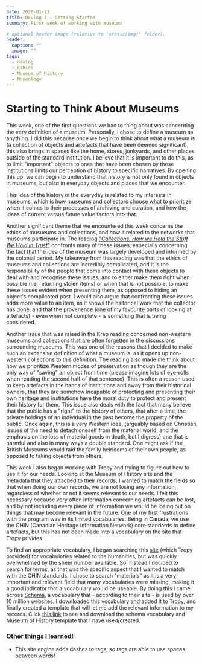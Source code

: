 ```yaml
---
date: 2020-01-13
title: Devlog 1 - Getting Started
summary: First week of working with museums

# optional header image (relative to 'static/img/' folder).
header:
  caption: ""
  image: ""
tags:
  - devlog
  - Ethics
  - Museum of History
  - Museology
---
```


# Starting to Think About Museums

This week, one of the first questions we had to thing about was concerning the very definition of a museum. Personally, I chose to define a museum as anything. I did this because once we begin to think about what a museum is (a collection of objects and artefacts that have been deemed significant), this also brings in spaces like the home, stores, junkyards, and other places outside of the standard institution. I believe that it is important to do this, as to limit "important" objects to ones that have been chosen by these institutions limits our perception of history to specific narratives. By opening this up, we can begin to understand that history is not only found in objects in museums, but also in everyday objects and places that we encounter. 

This idea of the history in the everyday is related to my interests in museums, which is how museums and collectors choose what to prioritize when it comes to their processes of archiving and curation, and how the ideas of current versus future value factors into that. 

Another significant theme that we encountered this week concerns the ethics of musueums and collections, and how it related to the networks that museums participate in. The reading ["*Collections: How we Hold the Stuff We Hold in Trust*"](https://static1.squarespace.com/static/58fa685dff7c50f78be5f2b2/t/59dcdd27e5dd5b5a1b51d9d8/1507646780650/TOOLKIT_10_2017.pdf) confronts many of these issues, especially concerning the fact that the idea of the museum was largely developed and informed by the colonial period. My takeaway from this reading was that the ethics of museums and collections are incredibly complicated, and it is the responsibility of the people that come into contact with these objects to deal with and recognise these issues, and to either make them right when possible (i.e. returning stolen items) or when that is not possible, to make these issues evident when presenting them, as opposed to hiding an object's complicated past. I would also argue that confronting these issues adds more value to an item, as it shows the hsitorical work that the collector has done, and that the provenence (one of my favourite parts of looking at artefacts) - even when not complete - is something that is being considered. 

Another issue that was raised in the Krep reading concerned non-western museums and collections that are often forgetten in the discussions surrounding museums. This was one of the reasons that I decided to make such an expansive definition of what a museum is, as it opens up non-western collections to this definition. The reading also made me think about how we prioritize Western modes of preservation as though they are the only way of "saving" an object from time (please imagine lots of eye-rolls when reading the second half of that sentence). This is often a reason used to keep artefacts in the hands of institutions and away from their historical owners, that they are somehow incapable of protecting and presenting their own heritage and institutions have the moral duty to protect and present their history for them. This issue also deals with the fact that many believe that the public has a "right" to the history of others, that after a time, the private holdings of an individual in the past become the property of the public. Once again, this is a very Western idea, (arguably based on Christian issues of the need to detach oneself from the material world, and the emphasis on the loss of material goods in death, but I digress) one that is harmful and also in many ways a double standard. One might ask if the British Museums would raid the family heirlooms of their own people, as opposed to taking objects from others.

This week I also began working with Tropy and trying to figure out how to use it for our needs. Looking at the Museum of History site and the metadata that they attached to their records, I wanted to match the fields so that when doing our own records, we are not losing any information, regardless of whether or not it seems relevant to our needs. I felt this necessary because very often information concerning artefacts can be lost, and by not including every piece of information we would be losing out on things that may becone relevant in the future. One of my first frustrations with the program was in its limited vocabularies. Being in Canada, we use the CHIN (Canadian Heritage Information Network) core standards to define artefacts, but this has not been made into a vocabulary on the site that Tropy privides. 

To find an appropriate vocabulary, I began searching this [site](https://lov.linkeddata.es/dataset/lov/ "Title") (which Tropy provided) for vocabularies related to the humanities, but was quickly overwhelmed by the sheer number available. So, instead I decided to search for terms, as that was the specific aspect that I wanted to match with the CHIN standards. I chose to search "materials" as it is a very important and relevant field that many vocabularies were missing, making it a good indicator that a vocabulary would be useable. By doing this I came across [Schema](https://schema.org/ "schema"), a vocabulary that - according to their site - is used by over 10 million websites. I downloaded this vocabulary and added it to Tropy, and finally created a template that will let me add the relevant information to my records. Click [this link](https://github.com/maggiesherwin/academic-kickstart/tree/master/assets/files/museum-documents) to see and download the schema vocabulary and Museum of History template that I have used/created.

### Other things I learned!
- This site engine adds dashes to tags, so tags are able to use spaces between words! 
